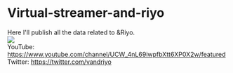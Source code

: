 # Virtual-streamer-and-riyo
Here I'll publish all the data related to &amp;Riyo.
<br>
[![](./thumbnails/thumbnail_video_01.gif)](https://www.youtube.com/watch?v=K297DV5dLdw)
<br>
YouTube: https://www.youtube.com/channel/UCW_4nL69iwpfbXtt6XP0X2w/featured
<br>
Twitter: https://twitter.com/vandriyo